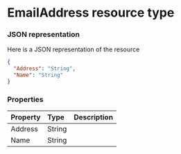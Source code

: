 # EmailAddress resource type



### JSON representation

Here is a JSON representation of the resource

```json
{
  "Address": "String",
  "Name": "String"
}

```
### Properties
| Property	   | Type	|Description|
|:---------------|:--------|:----------|
|Address|String||
|Name|String||
